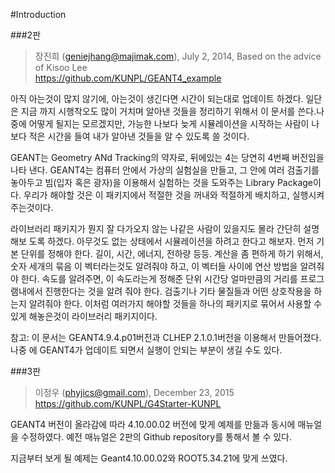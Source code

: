 #Introduction

###2판 
> 장진희 (geniejhang@majimak.com), July 2, 2014, Based on the advice of Kisoo Lee  
> https://github.com/KUNPL/GEANT4_example

아직 아는것이 많지 않기에, 아는것이 생긴다면 시간이 되는대로 업데이트 하겠다. 일단은 지금 까지 시행착오도 많이 거치며 알아낸 것들을 정리하기 위해서 이 문서를 쓴다.나중에 어떻게 될지는 모르겠지만, 가능한 나보다 늦게 시뮬레이션을 시작하는 사람이 나보다 적은 시간을 들여 내가 알아낸 것들을 알 수 있도록 쓸 것이다.

GEANT는 Geometry ANd Tracking의 약자로, 뒤에있는 4는 당연히 4번째 버전임을 나타 낸다. GEANT4는 컴퓨터 안에서 가상의 실험실을 만들고, 그 안에 여러 검출기를 놓아두고 빔(입자 혹은 광자)을 이용해서 실험하는 것을 도와주는 Library Package이다. 우리가 해야할 것은 이 패키지에서 적절한 것을 꺼내와 적절하게 배치하고, 실행시켜주는것이다.

라이브러리 패키지가 뭔지 잘 다가오지 않는 나같은 사람이 있을지도 몰라 간단히 설명해보 도록 하겠다. 아무것도 없는 상태에서 시뮬레이션을 하려고 한다고 해보자. 먼저 기본 단위를 정해야 한다. 길이, 시간, 에너지, 전하량 등등. 계산을 좀 편하게 하기 위해서, 숫자 세개의 묶음 이 벡터라는것도 알려줘야 하고, 이 벡터들 사이에 연산 방법을 알려줘야 한다. 속도를 알려주면, 이 속도라는게 정해준 단위 시간당 얼마만큼의 거리를 프로그램내에서 진행한다는 것을 알려 줘야 한다. 검출기나 기타 물질들과 어떤 상호작용을 하는지 알려줘야 한다. 이처럼 여러가지 해야할 것들을 하나의 패키지로 묶어서 사용할 수 있게 해놓은것이 라이브러리 패키지이다.

참고: 이 문서는 GEANT4.9.4.p01버전과 CLHEP 2.1.0.1버전을 이용해서 만들어졌다. 나중 에 GEANT4가 업데이트 되면서 실행이 안되는 부분이 생길 수도 있다.

###3판 
> 이정우 (phyjics@gmail.com), December 23, 2015  
> https://github.com/KUNPL/G4Starter-KUNPL

GEANT4 버전이 올라감에 따라 4.10.00.02 버전에 맞게 예제를 만듦과 동시에 매뉴얼을 수정하였다. 예전 매뉴얼은 2판의 Github repository를 통해서 볼 수 있다.

지금부터 보게 될 예제는 Geant4.10.00.02와 ROOT5.34.21에 맞게 쓰였다.
